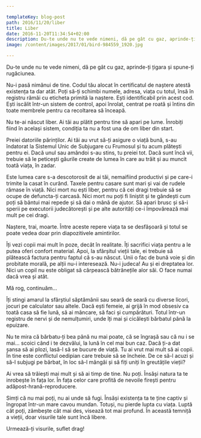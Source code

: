 ```yaml
---

templateKey: blog-post
path: 2016/11/20/liber
title: Liber
date: 2016-11-20T11:34:54+02:00
description: Du-te unde nu te vede nimeni, dă pe gât cu gaz, aprinde-ți țigara și spune-ți rugăciunea.Nu-i pasă nimănui de tine. Codul tău alocat în certificatul de naștere atestă existența ta dar atât
image: /content/images/2017/01/bird-984559_1920.jpg

---
```


Du-te unde nu te vede nimeni, dă pe gât cu gaz, aprinde-ți țigara și spune-ți rugăciunea.

Nu-i pasă nimănui de tine. Codul tău alocat în certificatul de naștere atestă existența ta dar atât. Poți să-ți schimbi numele, adresa, viața cu totul, însă în registru rămâi cu eticheta primită la naștere. Ești identificabil prin acest cod. Ești iscălit într-un sistem de control, apoi înrolat, centrat pe roată și întins din toate membrele pentru ca recoltarea să înceapă.

Nu te-ai născut liber. Ai tăi au plătit pentru tine să apari pe lume. Înrobiți fiind în același sistem, condiția ta nu a fost una de om liber din start.

Preiei datoriile părinților. Ai tăi au vrut să-ți asigure o viață bună, s-au îndatorat la Sistemul Unic de Subjugare cu Frumosul și tu acum plătești pentru ei. Dacă unul sau amândoi s-au stins, tu preiei tot. Dacă sunt încă vii, trebuie să le peticești găurile create de lumea în care au trăit și au muncit toată viața, în zadar. 

Este lumea care s-a descotorosit de ai tăi, nemaifiind productivi și pe care-i trimite la casat în curând. Taxele pentru casare sunt mari și vai de rudele rămase în viață. Nici mort nu ești liber, pentru că cei dragi trebuie să se ocupe de defuncta-ți carcasă. Nici mort nu poți fi liniștit și te gândești cum poți să bântui mai repede și să dai o mână de ajutor. Să apari brusc și să-i sperii pe executorii judecătorești și pe alte autorități ce-i împovărează mai mult pe cei dragi.

Naștere, trai, moarte. Între aceste repere viața ta se desfășoară și totul se poate vedea doar prin diapozitivele amintirilor. 

Îți vezi copii mai mult în poze, decât în realitate. Îți sacrifici viața pentru a le putea oferi confort material. Apoi, la sfârșitul vieții tale, ei trebuie să plătească factura pentru faptul că s-au născut. Unii o fac de bună voie și din probitate morală, pe alții nu-i interesează. Nu-i judeca! Au și ei dreptatea lor. Nici un copil nu este obligat să cârpească bătrânețile alor săi. O face numai dacă vrea și atât.

Mă rog, continuăm...

Îți stingi amarul la sfârștiul săptămânii sau seară de seară cu diverse licori, jocuri pe calculator sau altele. Dacă ești femeie, ai grijă în mod obsesiv ca toată casa să fie lună, să ai mâncare, să faci și cumpărături. Totul într-un registru de nervi și de nemulțumiri, unde îți mai și cicălești bărbatul până la epuizare. 

Nu te mira că bărbatu-ți bea până nu mai poate, că se îngrașă sau că nu i se mai... scoici când i te dezvălui, la lună în cel mai bun caz. Dacă ți-a dat șansa să ai plozi, lasă-l să se bucure de viață. Tu ai vrut mai mult să ai copii. În tine este conflictul oedipian care trebuie să se încheie. De ce să-l acuzi și să-l subjugi pe bărbat, în loc să-l mângâi și să fiți uniți în greutățile vieții?

Ai vrea să trăiești mai mult și să ai timp de tine. Nu poți. Însăși natura ta te inrobește în fața lor. În fața celor care profită de nevoile firești pentru adăpost-hrană-reproducere. 

Simți că nu mai poți, nu ai unde să fugi. Însăși existența ta te ține captiv și îngropat într-un mare cavou mundan. Totuși, nu pierde lupta cu viața. Luptă cât poți, zâmbește cât mai des, visează tot mai profund. În această temniță a vieții, doar visurile tale sunt încă libere.

Urmează-ți visurile, suflet drag!


